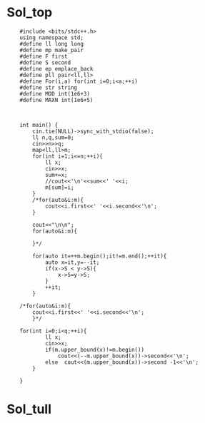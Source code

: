 # Sol_top

        #include <bits/stdc++.h>
        using namespace std;
        #define ll long long
        #define mp make_pair
        #define F first
        #define S second
        #define ep emplace_back
        #define pll pair<ll,ll>
        #define For(i,a) for(int i=0;i<a;++i)
        #define str string
        #define MOD int(1e6+3)
        #define MAXN int(1e6+5)



        int main() {
            cin.tie(NULL)->sync_with_stdio(false);
            ll n,q,sum=0;
            cin>>n>>q;
            map<ll,ll>m;
            for(int i=1;i<=n;++i){
                ll x;
                cin>>x;
                sum+=x;
                //cout<<'\n'<<sum<<' '<<i;
                m[sum]=i;
            }
            /*for(auto&i:m){
                cout<<i.first<<' '<<i.second<<'\n';
            }

            cout<<"\n\n";
            for(auto&i:m){

            }*/

            for(auto it=++m.begin();it!=m.end();++it){
                auto x=it,y=--it;
                if(x->S < y->S){
                    x->S=y->S;
                }
                ++it;
            }

        /*for(auto&i:m){
            cout<<i.first<<' '<<i.second<<'\n';
            }*/

        for(int i=0;i<q;++i){
                ll x;
                cin>>x;
                if(m.upper_bound(x)!=m.begin())
                    cout<<(--m.upper_bound(x))->second<<'\n';
                else  cout<<(m.upper_bound(x))->second -1<<'\n';
            }

        }

# Sol_tull
